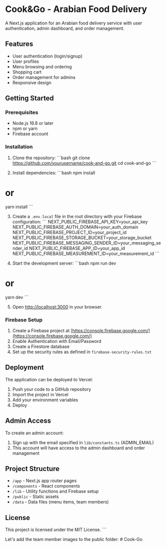 # Cook&Go - Arabian Food Delivery

A Next.js application for an Arabian food delivery service with user authentication, admin dashboard, and order management.

## Features

- User authentication (login/signup)
- User profiles
- Menu browsing and ordering
- Shopping cart
- Order management for admins
- Responsive design

## Getting Started

### Prerequisites

- Node.js 16.8 or later
- npm or yarn
- Firebase account

### Installation

1. Clone the repository:
\`\`\`bash
git clone https://github.com/yourusername/cook-and-go.git
cd cook-and-go
\`\`\`

2. Install dependencies:
\`\`\`bash
npm install
# or
yarn install
\`\`\`

3. Create a `.env.local` file in the root directory with your Firebase configuration:
\`\`\`
NEXT_PUBLIC_FIREBASE_API_KEY=your_api_key
NEXT_PUBLIC_FIREBASE_AUTH_DOMAIN=your_auth_domain
NEXT_PUBLIC_FIREBASE_PROJECT_ID=your_project_id
NEXT_PUBLIC_FIREBASE_STORAGE_BUCKET=your_storage_bucket
NEXT_PUBLIC_FIREBASE_MESSAGING_SENDER_ID=your_messaging_sender_id
NEXT_PUBLIC_FIREBASE_APP_ID=your_app_id
NEXT_PUBLIC_FIREBASE_MEASUREMENT_ID=your_measurement_id
\`\`\`

4. Start the development server:
\`\`\`bash
npm run dev
# or
yarn dev
\`\`\`

5. Open [http://localhost:3000](http://localhost:3000) in your browser.

### Firebase Setup

1. Create a Firebase project at [https://console.firebase.google.com/](https://console.firebase.google.com/)
2. Enable Authentication with Email/Password
3. Create a Firestore database
4. Set up the security rules as defined in `firebase-security-rules.txt`

## Deployment

The application can be deployed to Vercel:

1. Push your code to a GitHub repository
2. Import the project in Vercel
3. Add your environment variables
4. Deploy

## Admin Access

To create an admin account:
1. Sign up with the email specified in `lib/constants.ts` (ADMIN_EMAIL)
2. This account will have access to the admin dashboard and order management

## Project Structure

- `/app` - Next.js app router pages
- `/components` - React components
- `/lib` - Utility functions and Firebase setup
- `/public` - Static assets
- `/data` - Data files (menu items, team members)

## License

This project is licensed under the MIT License.
\`\`\`

Let's add the team member images to the public folder:
#   C o o k - G o  
 